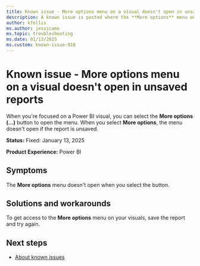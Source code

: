 ```yaml
---
title: Known issue - More options menu on a visual doesn't open in unsaved reports
description: A known issue is posted where the **More options** menu on a visual doesn't open in unsaved reports.
author: kfollis
ms.author: jessicamo
ms.topic: troubleshooting  
ms.date: 01/13/2025
ms.custom: known-issue-918
---
```


# Known issue - More options menu on a visual doesn't open in unsaved reports

When you're focused on a Power BI visual, you can select the **More options (...)** button to open the menu. When you select **More options**, the menu doesn't open if the report is unsaved.

**Status:** Fixed: January 13, 2025

**Product Experience:** Power BI

## Symptoms

The **More options** menu doesn't open when you select the button.

## Solutions and workarounds

To get access to the **More options** menu on your visuals, save the report and try again.

## Next steps

- [About known issues](https://support.fabric.microsoft.com/known-issues)
